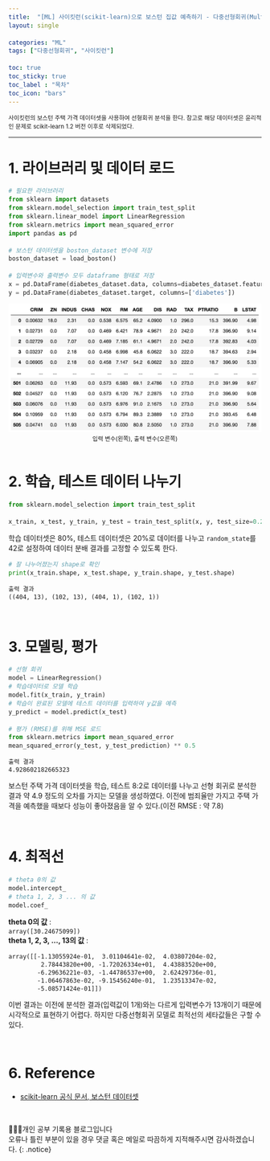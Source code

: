 ```yaml
---
title:  "[ML] 사이킷런(scikit-learn)으로 보스턴 집값 예측하기 - 다중선형회귀(Multiple Linear Regression)"
layout: single

categories: "ML"
tags: ["다중선형회귀", "사이킷런"]

toc: true
toc_sticky: true
toc_label : "목차"
toc_icon: "bars"
---
```


<small>사이킷런의 보스턴 주택 가격 데이터셋을 사용하여 선형회귀 분석을 한다. 참고로 해당 데이터셋은 윤리적인 문제로 scikit-learn 1.2 버전 이후로 삭제되었다.</small>

***

# 1. 라이브러리 및 데이터 로드
```python
# 필요한 라이브러리
from sklearn import datasets
from sklearn.model_selection import train_test_split
from sklearn.linear_model import LinearRegression
from sklearn.metrics import mean_squared_error
import pandas as pd  

# 보스턴 데이터셋을 boston_dataset 변수에 저장
boston_dataset = load_boston()

# 입력변수와 출력변수 모두 dataframe 형태로 저장
x = pd.DataFrame(diabetes_dataset.data, columns=diabetes_dataset.feature_names)
y = pd.DataFrame(diabetes_dataset.target, columns=['diabetes'])
```

<div style="text-align : center;">
<img src="/assets/images/boston_data_target.png" width="700">
</div>
<center><small>입력 변수(왼쪽), 출력 변수(오른쪽)</small></center>

<br>

# 2. 학습, 테스트 데이터 나누기
```python
from sklearn.model_selection import train_test_split

x_train, x_test, y_train, y_test = train_test_split(x, y, test_size=0.2, random_state=42)
```

학습 데이터셋은 80%, 테스트 데이터셋은 20%로 데이터를 나누고 ```random_state```를 42로 설정하여 데이터 분배 결과를 고정할 수 있도록 한다.

```python
# 잘 나누어졌는지 shape로 확인
print(x_train.shape, x_test.shape, y_train.shape, y_test.shape)
```
```
출력 결과
((404, 13), (102, 13), (404, 1), (102, 1))
```

<br>

# 3. 모델링, 평가
```python
# 선형 회귀
model = LinearRegression()
# 학습데이터로 모델 학습
model.fit(x_train, y_train)
# 학습이 완료된 모델에 테스트 데이터를 입력하여 y값을 예측
y_predict = model.predict(x_test)

# 평가 (RMSE)를 위해 MSE 로드
from sklearn.metrics import mean_squared_error
mean_squared_error(y_test, y_test_prediction) ** 0.5
```
```
출력 결과
4.928602182665323
```

보스턴 주택 가격 데이터셋을 학습, 테스트 8:2로 데이터를 나누고 선형 회귀로 분석한 결과 약 4.9 정도의 오차를 가지는 모델을 생성하였다. 이전에 범죄율만 가지고 주택 가격을 예측했을 때보다 성능이 좋아졌음을 알 수 있다.(이전 RMSE : 약 7.8)

<br>

# 4. 최적선

```python
# theta 0의 값
model.intercept_
# theta 1, 2, 3 ... 의 값
model.coef_
```
**theta 0의 값** : <br>
```array([30.24675099])``` <br>
**theta 1, 2, 3, ..., 13의 값** : 
```
array([[-1.13055924e-01,  3.01104641e-02,  4.03807204e-02,
         2.78443820e+00, -1.72026334e+01,  4.43883520e+00,
        -6.29636221e-03, -1.44786537e+00,  2.62429736e-01,
        -1.06467863e-02, -9.15456240e-01,  1.23513347e-02,
        -5.08571424e-01]])
```

이번 결과는 이전에 분석한 결과(입력값이 1개)와는 다르게 입력변수가 13개이기 때문에 시각적으로 표현하기 어렵다. 하지만 다중선형회귀 모델로 최적선의 세타값들은 구할 수 있다.

<br>

# 6. Reference
- [scikit-learn 공식 문서, 보스턴 데이터셋](https://scikit-learn.org/0.15/modules/generated/sklearn.datasets.load_boston.html)

<br>

👩🏻‍💻개인 공부 기록용 블로그입니다
<br>오류나 틀린 부분이 있을 경우 댓글 혹은 메일로 따끔하게 지적해주시면 감사하겠습니다.
{: .notice}